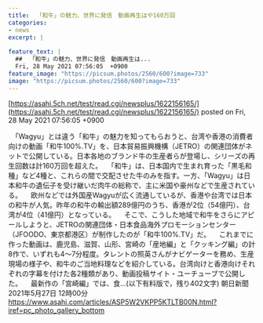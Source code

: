```yaml
---
title:  「和牛」の魅力、世界に発信　動画再生はや160万回  
categories:
- news
excerpt: |
  
feature_text: |
  ##  「和牛」の魅力、世界に発信　動画再生は...
  Fri, 28 May 2021 07:56:05  +0900
feature_image: "https://picsum.photos/2560/600?image=733"
image: "https://picsum.photos/2560/600?image=733"
---
```


[https://asahi.5ch.net/test/read.cgi/newsplus/1622156165/](https://asahi.5ch.net/test/read.cgi/newsplus/1622156165/)
posted on Fri, 28 May 2021 07:56:05  +0900

<!--more-->

　「Wagyu」とは違う「和牛」の魅力を知ってもらおうと、台湾や香港の消費者向けの動画「和牛100%.TV」を、日本貿易振興機構（JETRO）の関連団体がネットで公開している。日本各地のブランド牛の生産者らが登場し、シリーズの再生回数は計160万回を超えた。 　「和牛」は、日本国内で生まれ育った「黒毛和種」など4種と、これらの間で交配させた牛のみを指す。一方、「Wagyu」は日本和牛の遺伝子を受け継いだ肉牛の総称で、主に米国や豪州などで生産されている。 　欧州などでは外国産Wagyuが広く流通しているが、香港や台湾では日本の和牛が人気。昨年の和牛の輸出額289億円のうち、香港が2位（54億円）、台湾が4位（41億円）となっている。 　そこで、こうした地域で和牛をさらにアピールしようと、JETROの関連団体・日本食品海外プロモーションセンター（JFOODO、東京都港区）が制作したのが「和牛100%.TV」だ。 　これまでに作った動画は、鹿児島、滋賀、山形、宮崎の「産地編」と「クッキング編」の計8作で、いずれも4〜7分程度。タレントの照英さんがナビゲーターを務め、生産現場の様子や、和牛のご当地料理などを紹介している。台湾向けと香港向けそれぞれの字幕を付けた各2種類があり、動画投稿サイト・ユーチューブで公開した。 　最新作の「宮崎編」では、食…(以下有料版で，残り402文字) 朝日新聞　2021年5月27日 12時00分 https://www.asahi.com/articles/ASP5W2VKPP5KTLTB00N.html?iref=pc_photo_gallery_bottom
